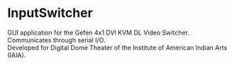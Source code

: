 # InputSwitcher
GUI application for the Gefen 4x1 DVI KVM DL Video Switcher.  
Communicates through serial I/O.  
Developed for Digital Dome Theater of the Institute of American Indian Arts (IAIA).
